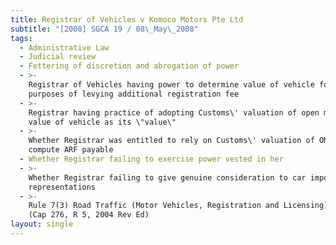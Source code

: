 ```yaml
---
title: Registrar of Vehicles v Komoco Motors Pte Ltd
subtitle: "[2008] SGCA 19 / 08\_May\_2008"
tags:
  - Administrative Law
  - Judicial review
  - Fettering of discretion and abrogation of power
  - >-
    Registrar of Vehicles having power to determine value of vehicle for
    purposes of levying additional registration fee
  - >-
    Registrar having practice of adopting Customs\' valuation of open market
    value of vehicle as its \"value\"
  - >-
    Whether Registrar was entitled to rely on Customs\' valuation of OMV to
    compute ARF payable
  - Whether Registrar failing to exercise power vested in her
  - >-
    Whether Registrar failing to give genuine consideration to car importer\'s
    representations
  - >-
    Rule 7(3) Road Traffic (Motor Vehicles, Registration and Licensing) Rules
    (Cap 276, R 5, 2004 Rev Ed)
layout: single
---
```


